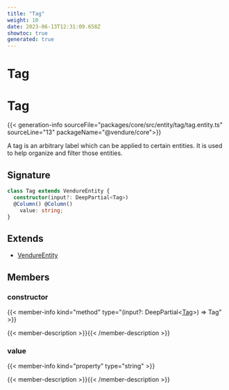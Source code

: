 ```yaml
---
title: "Tag"
weight: 10
date: 2023-06-13T12:31:09.658Z
showtoc: true
generated: true
---
```

<!-- This file was generated from the Vendure source. Do not modify. Instead, re-run the "docs:build" script -->

# Tag
<div class="symbol">


# Tag

{{< generation-info sourceFile="packages/core/src/entity/tag/tag.entity.ts" sourceLine="13" packageName="@vendure/core">}}

A tag is an arbitrary label which can be applied to certain entities.
It is used to help organize and filter those entities.

## Signature

```TypeScript
class Tag extends VendureEntity {
  constructor(input?: DeepPartial<Tag>)
  @Column() @Column()
    value: string;
}
```
## Extends

 * <a href='/typescript-api/entities/vendure-entity#vendureentity'>VendureEntity</a>


## Members

### constructor

{{< member-info kind="method" type="(input?: DeepPartial&#60;<a href='/typescript-api/entities/tag#tag'>Tag</a>&#62;) => Tag"  >}}

{{< member-description >}}{{< /member-description >}}

### value

{{< member-info kind="property" type="string"  >}}

{{< member-description >}}{{< /member-description >}}


</div>

